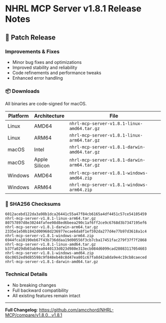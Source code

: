 # NHRL MCP Server v1.8.1 Release Notes

## 🔧 Patch Release

### Improvements & Fixes
- Minor bug fixes and optimizations
- Improved stability and reliability  
- Code refinements and performance tweaks
- Enhanced error handling

### 📦 Downloads

All binaries are code-signed for macOS.

| Platform | Architecture | File |
|----------|-------------|------|
| Linux | AMD64 | `nhrl-mcp-server-v1.8.1-linux-amd64.tar.gz` |
| Linux | ARM64 | `nhrl-mcp-server-v1.8.1-linux-arm64.tar.gz` |
| macOS | Intel | `nhrl-mcp-server-v1.8.1-darwin-amd64.tar.gz` |
| macOS | Apple Silicon | `nhrl-mcp-server-v1.8.1-darwin-arm64.tar.gz` |
| Windows | AMD64 | `nhrl-mcp-server-v1.8.1-windows-amd64.zip` |
| Windows | ARM64 | `nhrl-mcp-server-v1.8.1-windows-arm64.zip` |

### 🔐 SHA256 Checksums
```
6012acebd122da3a98b1dca26441c55a47f84cb6165a4df4451c57ce54105459  nhrl-mcp-server-v1.8.1-linux-arm64.tar.gz
80757897d8e30244fafee98d8ed6beea290c1af6ff2ce9c6768d3b7347195ef6  nhrl-mcp-server-v1.8.1-darwin-arm64.tar.gz
2335e1e50b1842d00968d236977ecae6da8f1ef592da277d4e77b97d3618a1c4  nhrl-mcp-server-v1.8.1-windows-arm64.zip
6944fca10190eb67f43b736ddaa19d00556f3cb7cba17451fac279f37f7f2868  nhrl-mcp-server-v1.8.1-linux-amd64.tar.gz
b37fa029db03ab9ea0440133d023d980e313ecb084d6099cad28083117054603  nhrl-mcp-server-v1.8.1-windows-amd64.zip
6bc0652ed9d85598c9f848eb48c8d47ea801c67fa8d42a8da9e4c19cb8caeced  nhrl-mcp-server-v1.8.1-darwin-amd64.tar.gz
```

### Technical Details
- No breaking changes
- Full backward compatibility
- All existing features remain intact

---

**Full Changelog**: https://github.com/amcchord/NHRL-MCP/compare/v1.8.0...v1.8.1 